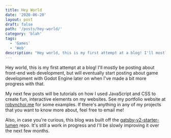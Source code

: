 ```yaml
---
title: Hey World
date: '2020-06-20'
layout: post
draft: false
path: '/posts/hey-world/'
category: 'blah'
tags:
  - 'Games'
  - 'Web'
description: "Hey world, this is my first attempt at a blog! I'll mostly be posting about front-end web development [...]"
---
```


Hey world, this is my first attempt at a blog! I'll mostly be posting about front-end web development, but will eventually start posting about game development with Godot Engine later on when I've made a bit more progress with that.

My next few posts will be tutorials on how I used JavaScript and CSS to create fun, interactive elements on my websites. See my portfolio website at [robynchoi.me](robynchoi.me) for some examples. If there's anything in any of my projects that you want to know more about, feel free to email me!

Also, in case you're curious, this blog was built off the [gatsby-v2-starter-lumen](https://github.com/GatsbyCentral/gatsby-v2-starter-lumen) repo. It's still a work in progress and I'll be slowly improving it over the next few months.
